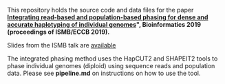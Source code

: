 This repository holds the source code and data files for the paper **[Integrating read-based and population-based phasing for dense and accurate haplotyping of individual genomes](https://academic.oup.com/bioinformatics/article/35/14/i242/5529122
)", Bioinformatics 2019 (proceedings of ISMB/ECCB 2019).**

Slides from the ISMB talk are [available](https://github.com/vibansal/IntegratedPhasing/blob/master/Bansal-HitSeq2019.pdf)

The integrated phasing method uses the HapCUT2 and SHAPEIT2 tools to phase individual genomes (diploid) using sequence reads and population data. Please see **pipeline.md** on instructions on how to use the tool. 

